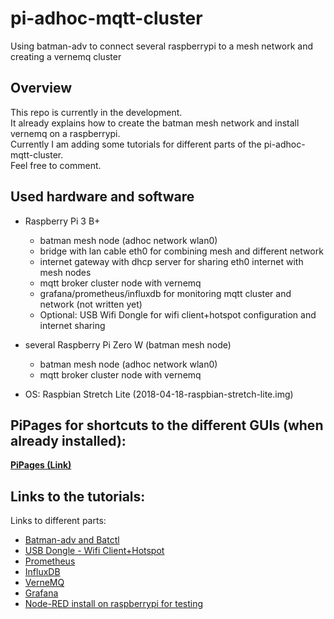 # pi-adhoc-mqtt-cluster
Using batman-adv to connect several raspberrypi to a mesh network and creating a vernemq cluster

## Overview

This repo is currently in the development.  
It already explains how to create the batman mesh network and install vernemq on a raspberrypi.  
Currently I am adding some tutorials for different parts of the pi-adhoc-mqtt-cluster.  
Feel free to comment.

## Used hardware and software

* Raspberry Pi 3 B+
    * batman mesh node (adhoc network wlan0)
    * bridge with lan cable eth0 for combining mesh and different network
    * internet gateway with dhcp server for sharing eth0 internet with mesh nodes
    * mqtt broker cluster node with vernemq
    * grafana/prometheus/influxdb for monitoring mqtt cluster and network (not written yet)
    * Optional: USB Wifi Dongle for wifi client+hotspot configuration and internet sharing
* several Raspberry Pi Zero W (batman mesh node)
    * batman mesh node (adhoc network wlan0)
    * mqtt broker cluster node with vernemq
    
* OS: Raspbian Stretch Lite (2018-04-18-raspbian-stretch-lite.img)

## PiPages for shortcuts to the different GUIs (when already installed):

[**PiPages (Link)**](https://suiluj.github.io/pi-adhoc-mqtt-cluster/pipages/)

## Links to the tutorials:

Links to different parts:

* [Batman-adv and Batctl](https://github.com/suiluj/pi-adhoc-mqtt-cluster/wiki/Batman-Adv-and-Batctl)
* [USB Dongle - Wifi Client+Hotspot](https://github.com/suiluj/pi-adhoc-mqtt-cluster/wiki/USB-Dongle-Wifi-Configuration)
* [Prometheus](https://github.com/suiluj/pi-adhoc-mqtt-cluster/wiki/Prometheus)
* [InfluxDB](https://github.com/suiluj/pi-adhoc-mqtt-cluster/wiki/InfluxDB)
* [VerneMQ](https://github.com/suiluj/pi-adhoc-mqtt-cluster/wiki/VerneMQ)
* [Grafana](https://github.com/suiluj/pi-adhoc-mqtt-cluster/wiki/Grafana)
* [Node-RED install on raspberrypi for testing](https://nodered.org/docs/hardware/raspberrypi)
